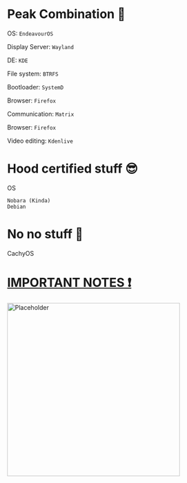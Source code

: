 # Peak Combination 👑

OS: `EndeavourOS`

Display Server: `Wayland`

DE: `KDE`

File system: `BTRFS`

Bootloader: `SystemD`

Browser: `Firefox`

Communication: `Matrix`

Browser: `Firefox`

Video editing: `Kdenlive`

# Hood certified stuff 😎

OS
```
Nobara (Kinda)
Debian
```

# No no stuff 💩
CachyOS

# [IMPORTANT NOTES ❗](https://github.com/Twig6943/dotfiles/tree/main/Notes)

<img src="https://avatars.githubusercontent.com/u/119701717" alt="Placeholder" width="400"/>

